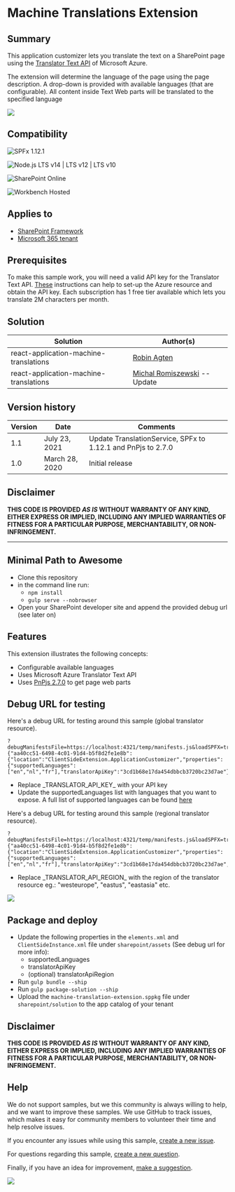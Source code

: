 # Machine Translations Extension

## Summary

This application customizer lets you translate the text on a SharePoint page using the [Translator Text API](https://azure.microsoft.com/en-us/services/cognitive-services/translator-text-api/) of Microsoft Azure. 

The extension will determine the language of the page using the page description. A drop-down is provided with available languages (that are configurable). All content inside Text Web parts will be translated to the specified language

![](./assets/sample.gif)

## Compatibility

![SPFx 1.12.1](https://img.shields.io/badge/SPFx-1.12.1-green.svg)

![Node.js LTS v14 | LTS v12 | LTS v10](https://img.shields.io/badge/Node.js-LTS%20v14%20%7C%20LTS%20v12%20%7C%20LTS%20v10-green.svg) 

![SharePoint Online](https://img.shields.io/badge/SharePoint-Online-red.svg)

![Workbench Hosted](https://img.shields.io/badge/Workbench-Hosted-yellow.svg)


## Applies to

* [SharePoint Framework](https://docs.microsoft.com/sharepoint/dev/spfx/sharepoint-framework-overview)
* [Microsoft 365 tenant](https://docs.microsoft.com/sharepoint/dev/spfx/set-up-your-developer-tenant)


## Prerequisites

To make this sample work, you will need a valid API key for the Translator Text API. [These](https://docs.microsoft.com/en-us/azure/cognitive-services/translator/translator-text-how-to-signup) instructions can help to set-up the Azure resource and obtain the API key. Each subscription has 1 free tier available which lets you translate 2M characters per month.

## Solution

Solution|Author(s)
--------|---------
react-application-machine-translations | [Robin Agten](https://twitter.com/AgtenRobin)
react-application-machine-translations | [Michal Romiszewski](https://twitter.com/romiszewski) -- Update

## Version history

Version|Date|Comments
-------|----|--------
1.1|July 23, 2021|Update TranslationService, SPFx to 1.12.1 and PnPjs to 2.7.0
1.0|March 28, 2020|Initial release

## Disclaimer

**THIS CODE IS PROVIDED *AS IS* WITHOUT WARRANTY OF ANY KIND, EITHER EXPRESS OR IMPLIED, INCLUDING ANY IMPLIED WARRANTIES OF FITNESS FOR A PARTICULAR PURPOSE, MERCHANTABILITY, OR NON-INFRINGEMENT.**

---

## Minimal Path to Awesome

- Clone this repository
- in the command line run:
  - `npm install`
  - `gulp serve --nobrowser`
- Open your SharePoint developer site and append the provided debug url (see later on)


## Features

This extension illustrates the following concepts:

- Configurable available languages
- Uses Microsoft Azure Translator Text API
- Uses [PnPjs 2.7.0](https://pnp.github.io/pnpjs/) to get page web parts

## Debug URL for testing

Here's a debug URL for testing around this sample (global translator resource).

```
?debugManifestsFile=https://localhost:4321/temp/manifests.js&loadSPFX=true&customActions={"aa40cc51-6498-4c01-91d4-b5f8d2fe1e8b":{"location":"ClientSideExtension.ApplicationCustomizer","properties":{"supportedLanguages":["en","nl","fr"],"translatorApiKey":"3cd1b68e17da454dbbcb3720bc23d7ae"}}}
```
 - Replace \_TRANSLATOR_API_KEY_ with your API key
 - Update the supportedLanguages list with languages that you want to expose. A full list of supported languages can be found [here](https://docs.microsoft.com/en-us/azure/cognitive-services/translator/language-support)

Here's a debug URL for testing around this sample (regional translator resource).

```
?debugManifestsFile=https://localhost:4321/temp/manifests.js&loadSPFX=true&customActions={"aa40cc51-6498-4c01-91d4-b5f8d2fe1e8b":{"location":"ClientSideExtension.ApplicationCustomizer","properties":{"supportedLanguages":["en","nl","fr"],"translatorApiKey":"3cd1b68e17da454dbbcb3720bc23d7ae","translatorApiRegion":"westeurope"}}}
```
- Replace \_TRANSLATOR_API_REGION_ with the region of the translator resource eg.: "westeurope", "eastus", "eastasia" etc.

![](./assets/azure_translator_service.png)

 ## Package and deploy

  - Update the following properties in the `elements.xml` and `ClientSideInstance.xml` file under `sharepoint/assets` (See debug url for more info):
    - supportedLanguages
    - translatorApiKey
    - (optional) translatorApiRegion
  - Run `gulp bundle --ship`
  - Run `gulp package-solution --ship`
  - Upload the `machine-translation-extension.sppkg` file under `sharepoint/solution` to the app catalog of your tenant

## Disclaimer
**THIS CODE IS PROVIDED *AS IS* WITHOUT WARRANTY OF ANY KIND, EITHER EXPRESS OR IMPLIED, INCLUDING ANY IMPLIED WARRANTIES OF FITNESS FOR A PARTICULAR PURPOSE, MERCHANTABILITY, OR NON-INFRINGEMENT.**

## Help

We do not support samples, but we this community is always willing to help, and we want to improve these samples. We use GitHub to track issues, which makes it easy for  community members to volunteer their time and help resolve issues.

If you encounter any issues while using this sample, [create a new issue](https://github.com/pnp/sp-dev-fx-extensions/issues/new?assignees=&labels=Needs%3A+Triage+%3Amag%3A%2Ctype%3Abug-suspected&template=bug-report.yml&sample=react-application-machine-translations&authors=@mromiszewski%20@agtenr&title=react-application-machine-translations%20-%20).

For questions regarding this sample, [create a new question](https://github.com/pnp/sp-dev-fx-extensions/issues/new?assignees=&labels=Needs%3A+Triage+%3Amag%3A%2Ctype%3Abug-suspected&template=question.yml&sample=react-application-machine-translations&authors=@mromiszewski%20@agtenr&title=react-application-machine-translations%20-%20).

Finally, if you have an idea for improvement, [make a suggestion](https://github.com/pnp/sp-dev-fx-extensions/issues/new?assignees=&labels=Needs%3A+Triage+%3Amag%3A%2Ctype%3Abug-suspected&template=suggestion.yml&sample=react-application-machine-translations&authors=@mromiszewski%20@agtenr&title=react-application-machine-translations%20-%20).


<img src="https://m365-visitor-stats.azurewebsites.net/sp-dev-fx-extensions/samples/react-application-machine-translations" />
